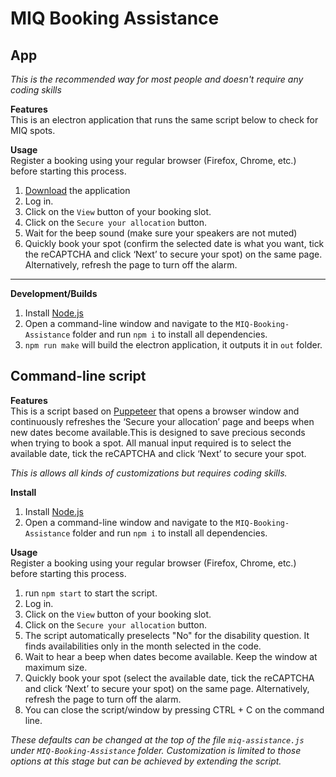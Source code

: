 # MIQ Booking Assistance

## App

*This is the recommended way for most people and doesn't require any coding skills*

**Features**  
This is an electron application that runs the same script below to check for MIQ spots.

**Usage**  
Register a booking using your regular browser (Firefox, Chrome, etc.) before starting this process.

1. [Download](https://github.com/monagjr/miq-nz-booking-tools/releases/latest) the application
2. Log in.
3. Click on the `View` button of your booking slot.
4. Click on the `Secure your allocation` button.
6. Wait for the beep sound (make sure your speakers are not muted)
7. Quickly book your spot (confirm the selected date is what you want, tick the reCAPTCHA and click ‘Next’ to secure your spot) on the same page. Alternatively, refresh the page to turn off the alarm.

---

**Development/Builds**
1. Install [Node.js](https://nodejs.org/en/download/)
2. Open a command-line window and navigate to the `MIQ-Booking-Assistance` folder and run `npm i` to install all dependencies.
3. `npm run make` will build the electron application, it outputs it in `out` folder.

## Command-line script 

**Features**  
This is a script based on [Puppeteer](https://github.com/puppeteer/puppeteer) that opens a browser window and continuously refreshes the ‘Secure your allocation’ page and beeps when new dates become available.This is designed to save precious seconds when trying to book a spot. All manual input required is to select the available date, tick the reCAPTCHA and click ‘Next’ to secure your spot.

*This is allows all kinds of customizations but requires coding skills.*

**Install**
1. Install [Node.js](https://nodejs.org/en/download/)
2. Open a command-line window and navigate to the `MIQ-Booking-Assistance` folder and run `npm i` to install all dependencies.

**Usage**  
Register a booking using your regular browser (Firefox, Chrome, etc.) before starting this process. 

1. run `npm start` to start the script. 
2. Log in.
3. Click on the `View` button of your booking slot.
4. Click on the `Secure your allocation` button.
5. The script automatically preselects "No" for the disability question. It finds availabilities only in the month selected in the code. 
6. Wait to hear a beep when dates become available. Keep the window at maximum size.
7. Quickly book your spot (select the available date, tick the reCAPTCHA and click ‘Next’ to secure your spot) on the same page. Alternatively, refresh the page to turn off the alarm. 
8. You can close the script/window by pressing CTRL + C on the command line.

*These defaults can be changed at the top of the file `miq-assistance.js` under `MIQ-Booking-Assistance` folder. Customization is limited to those options at this stage but can be achieved by extending the script.*
